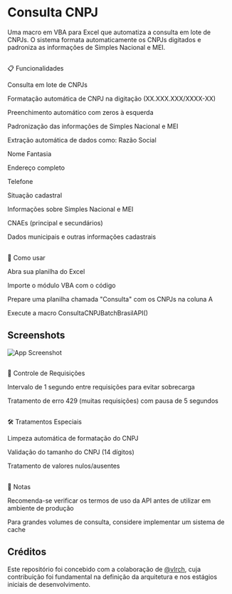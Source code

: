 
# Consulta CNPJ

Uma macro em VBA para Excel que automatiza a consulta em lote de CNPJs. O sistema formata automaticamente os CNPJs digitados e padroniza as informações de Simples Nacional e MEI.
## 
📋 Funcionalidades

Consulta em lote de CNPJs

Formatação automática de CNPJ na digitação (XX.XXX.XXX/XXXX-XX)

Preenchimento automático com zeros à esquerda

Padronização das informações de Simples Nacional e MEI

Extração automática de dados como:
Razão Social

Nome Fantasia

Endereço completo

Telefone

Situação cadastral

Informações sobre Simples Nacional e MEI

CNAEs (principal e secundários)

Dados municipais e outras informações cadastrais

## 
🚀 Como usar

Abra sua planilha do Excel

Importe o módulo VBA com o código

Prepare uma planilha chamada "Consulta" com os CNPJs na coluna A

Execute a macro ConsultaCNPJBatchBrasilAPI()

## Screenshots

![App Screenshot](https://i.imgur.com/wxK1PpZ.png)


## 

🚦 Controle de Requisições

Intervalo de 1 segundo entre requisições para evitar sobrecarga

Tratamento de erro 429 (muitas requisições) com pausa de 5 segundos
## 

🛠️ Tratamentos Especiais

Limpeza automática de formatação do CNPJ

Validação do tamanho do CNPJ (14 dígitos)

Tratamento de valores nulos/ausentes
## 

📝 Notas

Recomenda-se verificar os termos de uso da API antes de utilizar em ambiente de produção

Para grandes volumes de consulta, considere implementar um sistema de cache
## 

## Créditos

Este repositório foi concebido com a colaboração de [@vlrch](https://github.com/vlrch), cuja contribuição foi fundamental na definição da arquitetura e nos estágios iniciais de desenvolvimento.
